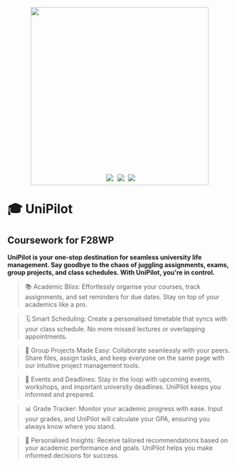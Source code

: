 <p align="center">
    <img src="https://github.com/JakeCallcut/UniPilot/blob/main/UniPilot/Images/logo.png" width=400 style="margin-bottom:-25px"><br>
    <img src="https://img.shields.io/badge/Scripting-JavaScript-yellow"  style="margin-right: 5px">
    <img src="https://img.shields.io/badge/Language-HTML5-orange" style="margin-right: 5px">
    <img src="https://img.shields.io/badge/Styling-CSS-blue"  style="margin-right:-5px"><br>
</p>

# 🎓 UniPilot
## Coursework for F28WP
<strong>UniPilot is your one-stop destination for seamless university life management. Say goodbye to the chaos of juggling assignments, exams, group projects, and class schedules. With UniPilot, you're in control.</strong>

> 📚 Academic Bliss: Effortlessly organise your courses, track assignments, and set reminders for due dates. Stay on top of your academics like a pro.

> 🗓️ Smart Scheduling: Create a personalised timetable that syncs with your class schedule. No more missed lectures or overlapping appointments.

> 📝 Group Projects Made Easy: Collaborate seamlessly with your peers. Share files, assign tasks, and keep everyone on the same page with our intuitive project management tools.

> 📅 Events and Deadlines: Stay in the loop with upcoming events, workshops, and important university deadlines. UniPilot keeps you informed and prepared.

> 📊 Grade Tracker: Monitor your academic progress with ease. Input your grades, and UniPilot will calculate your GPA, ensuring you always know where you stand.

> 🌟 Personalised Insights: Receive tailored recommendations based on your academic performance and goals. UniPilot helps you make informed decisions for success.
